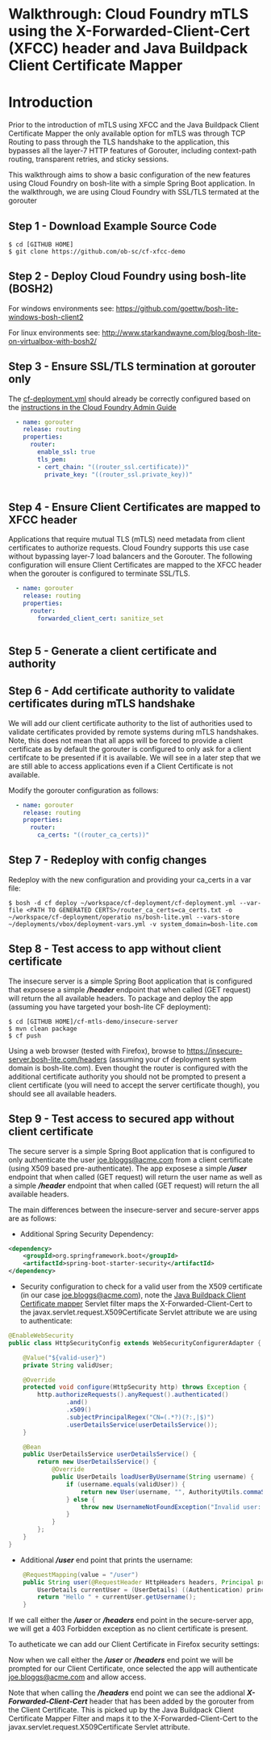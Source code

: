 # Walkthrough: Cloud Foundry mTLS using the X-Forwarded-Client-Cert (XFCC) header and Java Buildpack Client Certificate Mapper

# Introduction

Prior to the introduction of mTLS using XFCC and the Java Buildpack Client Certificate Mapper the only available option for mTLS was through TCP Routing to pass through the TLS handshake to the application, this bypasses all the layer-7 HTTP features of Gorouter, including context-path routing, transparent retries, and sticky sessions. 

This walkthrough aims to show a basic configuration of the new features using Cloud Foundry on bosh-lite with a simple Spring Boot application. In the walkthrough, we are using Cloud Foundry with SSL/TLS termated at the gorouter

## Step 1 - Download Example Source Code 

    $ cd [GITHUB HOME]
    $ git clone https://github.com/ob-sc/cf-xfcc-demo

## Step 2 - Deploy Cloud Foundry using bosh-lite (BOSH2)

For windows environments see: https://github.com/goettw/bosh-lite-windows-bosh-client2

For linux environments see: http://www.starkandwayne.com/blog/bosh-lite-on-virtualbox-with-bosh2/

## Step 3 - Ensure SSL/TLS termination at gorouter only

The [cf-deployment.yml](https://github.com/cloudfoundry/cf-deployment/blob/master/cf-deployment.yml) should already be correctly configured based on the [instructions in the Cloud Foundry Admin Guide](https://docs.cloudfoundry.org/adminguide/securing-traffic.html#gorouter_term) 

```yaml
  - name: gorouter
    release: routing
    properties:
      router:
        enable_ssl: true
        tls_pem:
        - cert_chain: "((router_ssl.certificate))"
          private_key: "((router_ssl.private_key))"
      
```

## Step 4 - Ensure Client Certificates are mapped to XFCC header

Applications that require mutual TLS (mTLS) need metadata from client certificates to authorize requests. Cloud Foundry supports this use case without bypassing layer-7 load balancers and the Gorouter. The following configuration will ensure Client Certificates are mapped to the XFCC header when the gorouter is configured to terminate SSL/TLS.

```yaml
  - name: gorouter
    release: routing
    properties:
      router:
        forwarded_client_cert: sanitize_set
      
```

## Step 5 - Generate a client certificate and authority


## Step 6 - Add certificate authority to validate certificates during mTLS handshake

We will add our client certificate authority to the list of authorities used to validate certificates provided by remote systems during mTLS handshakes. Note, this does not mean that all apps will be forced to provide a client certificate as by default the gorouter is configured to only ask for a client certifcate to be presented if it is available. We will see in a later step that we are still able to access applications even if a Client Certificate is not available.

Modify the gorouter configuration as follows:

```yaml
  - name: gorouter
    release: routing
    properties:
      router:
        ca_certs: "((router_ca_certs))"
```

## Step 7 - Redeploy with config changes

Redeploy with the new configuration and providing your ca_certs in a var file:

	$ bosh -d cf deploy ~/workspace/cf-deployment/cf-deployment.yml --var-file <PATH TO GENERATED CERTS>/router_ca_certs=ca_certs.txt -o ~/workspace/cf-deployment/operatio ns/bosh-lite.yml --vars-store ~/deployments/vbox/deployment-vars.yml -v system_domain=bosh-lite.com
	
## Step 8 - Test access to app without client certificate

The insecure server is a simple Spring Boot application that is configured that exposese a simple ***/header*** endpoint that when called (GET request) will return the all available headers. To package and deploy the app (assuming you have targeted your bosh-lite CF deployment):

    $ cd [GITHUB HOME]/cf-mtls-demo/insecure-server
    $ mvn clean package
    $ cf push
    
Using a web browser (tested with Firefox), browse to https://insecure-server.bosh-lite.com/headers (assuming your cf deployment system domain is bosh-lite.com). Even thought the router is configured with the additional certificate authority you should not be prompted to present a client certificate (you will need to accept the server certificate though), you should see all available headers.

## Step 9 - Test access to secured app without client certificate

The secure server is a simple Spring Boot application that is configured to only authenticate the user joe.bloggs@acme.com from a client certificate (using X509 based pre-authenticate). The app exposese a simple ***/user*** endpoint that when called (GET request) will return the user name as well as a simple ***/header*** endpoint that when called (GET request) will return the all available headers.

The main differences between the insecure-server and secure-server apps are as follows:

- Additional Spring Security Dependency:

```xml
<dependency>
	<groupId>org.springframework.boot</groupId>
	<artifactId>spring-boot-starter-security</artifactId>
</dependency>
```

- Security configuration to check for a valid user from the X509 certificate (in our case joe.bloggs@acme.com), note the [Java Buildpack Client Certificate mapper](https://github.com/cloudfoundry/java-buildpack-client-certificate-mapper/) Servlet filter maps the X-Forwarded-Client-Cert to the javax.servlet.request.X509Certificate Servlet attribute we are using to authenticate:

```java
@EnableWebSecurity
public class HttpSecurityConfig extends WebSecurityConfigurerAdapter {

    @Value("${valid-user}")
    private String validUser;

    @Override
    protected void configure(HttpSecurity http) throws Exception {
        http.authorizeRequests().anyRequest().authenticated()
                .and()
                .x509()
                .subjectPrincipalRegex("CN=(.*?)(?:,|$)")
                .userDetailsService(userDetailsService());
    }

    @Bean
    public UserDetailsService userDetailsService() {
        return new UserDetailsService() {
            @Override
            public UserDetails loadUserByUsername(String username) {
                if (username.equals(validUser)) {
                    return new User(username, "", AuthorityUtils.commaSeparatedStringToAuthorityList("ROLE_USER"));
                } else {
                    throw new UsernameNotFoundException("Invalid user: " + username);
                }
            }
        };
    }
}
```

- Additional ***/user*** end point that prints the username:

```java
    @RequestMapping(value = "/user")
    public String user(@RequestHeader HttpHeaders headers, Principal principal) {
        UserDetails currentUser = (UserDetails) ((Authentication) principal).getPrincipal();
        return "Hello " + currentUser.getUsername();
    }
```

If we call either the ***/user*** or ***/headers*** end point in the secure-server app, we will get a 403 Forbidden exception as no client certificate is present.

To autheticate we can add our Client Certificate in Firefox security settings:

Now when we call either the ***/user*** or ***/headers*** end point we will be prompted for our Client Certificate, once selected the app will authenticate joe.bloggs@acme.com and allow access.

Note that when calling the ***/headers*** end point we can see the addional ***X-Forwarded-Client-Cert***  header that has been added by the gorouter from the Client Certificate. This is picked up by the Java Buildpack Client Certificate Mapper Filter and maps it to the X-Forwarded-Client-Cert to the javax.servlet.request.X509Certificate Servlet attribute.